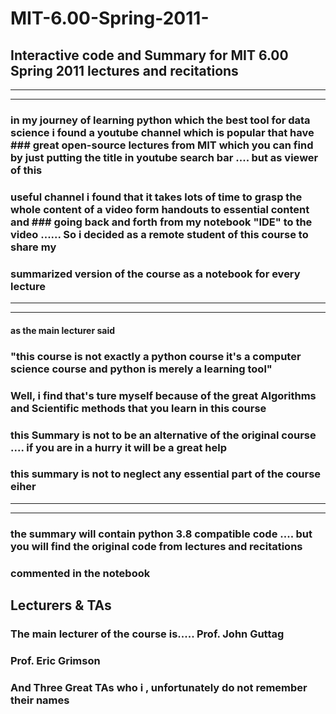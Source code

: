# MIT-6.00-Spring-2011-

## Interactive code and Summary for MIT 6.00 Spring 2011  lectures and recitations 
---
---

###  in my journey of learning python which the best tool for data science i found a youtube channel  which is popular that have   ###  great open-source lectures from MIT which you can find by just putting the title in youtube search bar .... but as viewer of this 
###  useful channel i found that it takes lots of time to grasp the whole content of a video form handouts to essential content and ###  going back and forth from my notebook "IDE"  to the video ...... So i decided as a remote student of this course to share my 
###  summarized version of the course as a notebook for every lecture  
___
___


####  as the main lecturer said 
###  "this course is not exactly a python course it's a computer science course and python is merely a learning tool"     
###   Well, i find that's ture myself because of  the great Algorithms and Scientific methods that you learn in this course

### this Summary is not to be an alternative of the original course .... if you are in a hurry it will be a great help
### this summary is not to neglect any essential part of the course eiher 

---

---
### the summary will contain python 3.8 compatible code .... but you will find the original code from lectures and recitations 
###  commented in the notebook 


## Lecturers & TAs

### The main lecturer of the course is..... Prof. John Guttag 
###  Prof.  Eric Grimson  
###   And Three Great TAs who  i , unfortunately do not remember their names  



